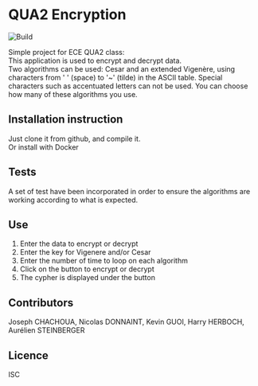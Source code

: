 # QUA2 Encryption

![Build](https://travis-ci.org/bt57100/QUA2-Encryption.svg?branch=master)

Simple project for ECE QUA2 class:  
This application is used to encrypt and decrypt data.  
Two algorithms can be used: Cesar and an extended Vigenère, using characters from ' ' (space) to '~' (tilde) in the ASCII table. Special characters such as accentuated letters can not be used. You can choose how many of these algorithms you use.


## Installation instruction

Just clone it from github, and compile it.  
Or install with Docker 

## Tests
A set of test have been incorporated in order to ensure the algorithms are working according to what is expected.

## Use
1. Enter the data to encrypt or decrypt
2. Enter the key for Vigenere and/or Cesar
3. Enter the number of time to loop on each algorithm
4. Click on the button to encrypt or decrypt
5. The cypher is displayed under the button

## Contributors

Joseph CHACHOUA, Nicolas DONNAINT, Kevin GUOI, Harry HERBOCH, Aurélien STEINBERGER

## Licence

ISC

